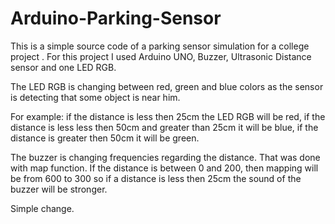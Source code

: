 # Arduino-Parking-Sensor
This is a simple source code of a parking sensor simulation for a college project .
For this project I used Arduino UNO, Buzzer, Ultrasonic Distance sensor and one LED RGB.

The LED RGB is changing between red, green and blue colors as the sensor is detecting
that some object is near him.

For example: if the distance is less then 25cm the LED RGB will be red, 
if the distance is less less then 50cm and greater than 25cm it will be blue,
if the distance is greater then 50cm it will be green.

The buzzer is changing frequencies regarding the distance. That was done with map function.
If the distance is between 0 and 200, then mapping will be from 600 to 300 so if a distance 
is less then 25cm the sound of the buzzer will be stronger.

Simple change.

